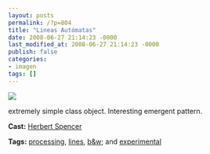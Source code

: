 ```yaml
---
layout: posts
permalink: /?p=804
title: "Lineas Autómatas"
date: 2008-06-27 21:14:23 -0000
last_modified_at: 2008-06-27 21:14:23 -0000
publish: false
categories:
- imagen
tags: []
---
```

[![](http://b.vimeocdn.com/ts/572/787/57278795_200.jpg)](http://vimeo.com/1244572)

extremely simple class object. Interesting emergent pattern.

**Cast:** [Herbert Spencer](http://vimeo.com/hspencer)

**Tags:** [processing](http://vimeo.com/tag:processing), [lines](http://vimeo.com/tag:lines), [b&w;](http://vimeo.com/tag:bandw) and [experimental](http://vimeo.com/tag:experimental)
